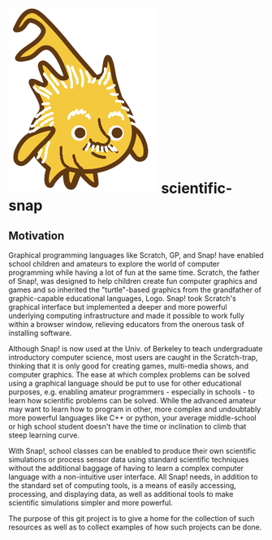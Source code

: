 ![scientific-snap-icon](images/einstein_snap.png)
scientific-snap
===============

Motivation
----------

Graphical programming languages like Scratch, GP, and Snap! have enabled school children and amateurs to explore the world of computer programming while having a lot of fun at the same time. Scratch, the father of Snap!, was designed to help children create fun computer graphics and games and so inherited the "turtle"-based graphics from the grandfather of graphic-capable educational languages, Logo. Snap! took Scratch's graphical interface but implemented a deeper and more powerful underlying computing infrastructure and made it possible to work fully within a browser window, relieving educators from the onerous task of installing software.

Although Snap! is now used at the Univ. of Berkeley to teach undergraduate introductory computer science, most users are caught in the Scratch-trap, thinking that it is only good for creating games, multi-media shows, and computer graphics.  The ease at which complex problems can be solved using a graphical language should be put to use for other educational purposes, e.g. enabling amateur programmers - especially in schools - to learn how scientific problems can be solved.  While the advanced amateur may want to learn how to program in other, more complex and undoubtably more powerful languages like C++ or python, your average middle-school or high school student doesn't have the time or inclination to climb that steep learning curve.

With Snap!, school classes can be enabled to produce their own scientific simulations or process sensor data using standard scientific techniques without the additional baggage of having to learn a complex computer language with a non-intuitive user interface. All Snap! needs, in addition to the standard set of computing tools, is a means of easily accessing, processing, and displaying data, as well as additional tools to make scientific simulations simpler and more powerful.

The purpose of this git project is to give a home for the collection of such resources as well as to collect examples of how such projects can be done.
